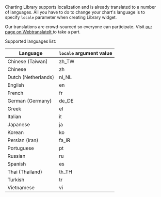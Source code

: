 Charting Library supports localization and is already translated to a number of languages. All you have to do to change your chart's language is to specify `locale` parameter when creating Library widget.

Our translations are crowd-sourced so everyone can participate. Visit [our page on WebtranslateIt ](https://webtranslateit.com/en/projects/11203-TradingView) to take a part.

Supported languages list:

Language | `locale` argument value
---|---
Chinese (Taiwan)|zh_TW
Chinese|zh
Dutch (Netherlands)|nl_NL
English|en
French|fr
German (Germany)|de_DE
Greek|el
Italian|it
Japanese|ja
Korean|ko
Persian (Iran)|fa_IR
Portuguese|pt
Russian|ru
Spanish|es
Thai (Thailand)|th_TH
Turkish|tr
Vietnamese|vi